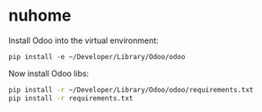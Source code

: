 # nuhome

Install Odoo into the virtual environment:

```shell
pip install -e ~/Developer/Library/Odoo/odoo
```

Now install Odoo libs:

```bash
pip install -r ~/Developer/Library/Odoo/odoo/requirements.txt
pip install -r requirements.txt
```